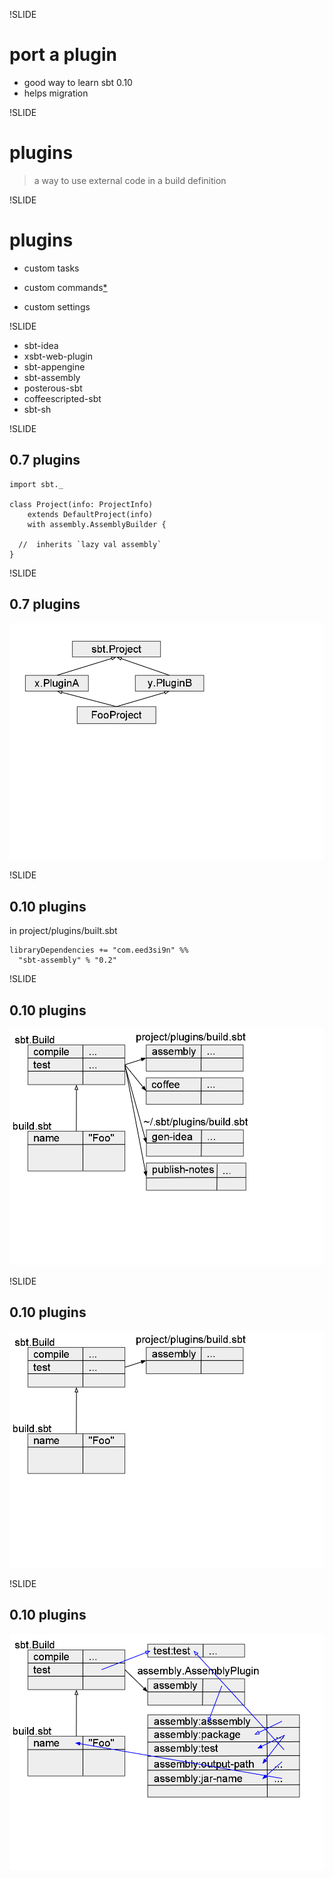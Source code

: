 !SLIDE
# port a plugin
- good way to learn sbt 0.10
- helps migration

!SLIDE
# plugins
> a way to use external code in a build definition

!SLIDE
# plugins
- custom tasks
- custom commands[*][1]
- custom settings

  [1]: http://groups.google.com/group/simple-build-tool/browse_frm/thread/7344d891f0a941a5/edfae75e124d255e
  
!SLIDE

- sbt-idea
- xsbt-web-plugin
- sbt-appengine
- sbt-assembly
- posterous-sbt
- coffeescripted-sbt
- sbt-sh 

!SLIDE
## 0.7 plugins

    import sbt._
    
    class Project(info: ProjectInfo) 
        extends DefaultProject(info) 
        with assembly.AssemblyBuilder {
          
      //  inherits `lazy val assembly` 
    }

!SLIDE
## 0.7 plugins
![uml](plugins/sbt0.7pluginsUML.png)

!SLIDE
## 0.10 plugins

in project/plugins/built.sbt

    libraryDependencies += "com.eed3si9n" %%
      "sbt-assembly" % "0.2"

!SLIDE
## 0.10 plugins
![plugins k-v](plugins/sbt0.10plugins.png)

!SLIDE
## 0.10 plugins
![plugins k-v](plugins/sbt0.10plugins2.png)

!SLIDE
## 0.10 plugins
![plugins k-v](plugins/sbt0.10plugins3.png)

